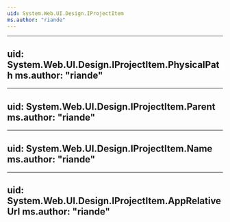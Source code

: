 ```yaml
---
uid: System.Web.UI.Design.IProjectItem
ms.author: "riande"
---
```


---
uid: System.Web.UI.Design.IProjectItem.PhysicalPath
ms.author: "riande"
---

---
uid: System.Web.UI.Design.IProjectItem.Parent
ms.author: "riande"
---

---
uid: System.Web.UI.Design.IProjectItem.Name
ms.author: "riande"
---

---
uid: System.Web.UI.Design.IProjectItem.AppRelativeUrl
ms.author: "riande"
---
